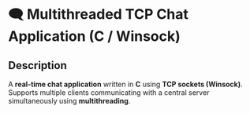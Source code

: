 # 🗨️ Multithreaded TCP Chat Application (C / Winsock)

## Description
A **real-time chat application** written in **C** using **TCP sockets (Winsock)**.  
Supports multiple clients communicating with a central server simultaneously using **multithreading**.  
